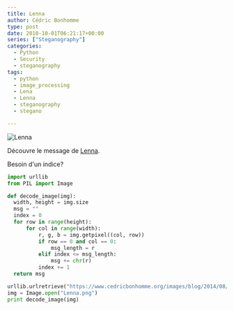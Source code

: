 ```yaml
---
title: Lenna
author: Cédric Bonhomme
type: post
date: 2010-10-01T06:21:17+00:00
series: ["Steganography"]
categories:
  - Python
  - Security
  - steganography
tags:
  - python
  - image_processing
  - Lena
  - Lenna
  - steganography
  - stegano

---
```

![Lenna](/images/blog/2014/08/Lenna_Simple_Method.png)

Découvre le message de [Lenna](http://en.wikipedia.org/wiki/Lena_Söderberg).

Besoin d'un indice?

```python
import urllib
from PIL import Image

def decode_image(img):
  width, height = img.size
  msg = ""
  index = 0
  for row in range(height):
      for col in range(width):
          r, g, b = img.getpixel((col, row))
          if row == 0 and col == 0:
              msg_length = r
          elif index <= msg_length:
              msg += chr(r)
          index += 1
  return msg

urllib.urlretrieve("https://www.cedricbonhomme.org/images/blog/2014/08/Lenna_Simple_Method.png", "Lenna.png")
img = Image.open("Lenna.png")
print decode_image(img)
```
